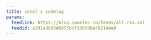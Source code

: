 ```yaml
---
title: ionel's codelog
params:
  feedlink: https://blog.ionelmc.ro/feeds/all.rss.xml
  feedid: a291adb85d6955bcf2d650ba782144a0
---
```

